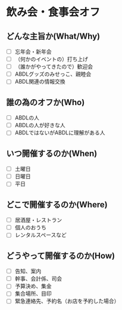 # 飲み会・食事会オフ
## どんな主旨か(What/Why)
- [ ] 忘年会・新年会
- [ ] （何かのイベントの）打ち上げ
- [ ] （誰かがやってきたので）歓迎会
- [ ] ABDLグッズのみせっこ、親睦会
- [ ] ABDL関連の情報交換

## 誰の為のオフか(Who)
- [ ] ABDLの人
- [ ] ABDLの人が好きな人
- [ ] ABDLではないがABDLに理解がある人

## いつ開催するのか(When)
- [ ] 土曜日
- [ ] 日曜日
- [ ] 平日

## どこで開催するのか(Where)
- [ ] 居酒屋・レストラン
- [ ] 個人のおうち
- [ ] レンタルスペースなど

## どうやって開催するのか(How)
- [ ] 告知、案内
- [ ] 幹事、会計係、司会
- [ ] 予算決め、集金
- [ ] 集合場所、目印
- [ ] 緊急連絡先、予約名（お店を予約した場合）
